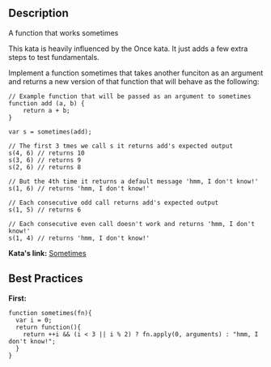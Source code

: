 ## Description

A function that works sometimes

This kata is heavily influenced by the Once kata. It just adds a few extra steps to test fundamentals.

Implement a function sometimes that takes another funciton as an argument and returns a new version of that function that will behave as the following:

```
// Example function that will be passed as an argument to sometimes
function add (a, b) {
    return a + b;
}

var s = sometimes(add);

// The first 3 tmes we call s it returns add's expected output
s(4, 6) // returns 10
s(3, 6) // returns 9
s(2, 6) // returns 8

// But the 4th time it returns a default message 'hmm, I don't know!'
s(1, 6) // returns 'hmm, I don't know!'

// Each consecutive odd call returns add's expected output
s(1, 5) // returns 6

// Each consecutive even call doesn't work and returns 'hmm, I don't know!'
s(1, 4) // returns 'hmm, I don't know!'
```

**Kata's link:** [Sometimes](http://www.codewars.com/kata/sometimes/)

## Best Practices

**First:**

```
function sometimes(fn){
  var i = 0;
  return function(){
    return ++i && (i < 3 || i % 2) ? fn.apply(0, arguments) : "hmm, I don't know!";
  }
}
```